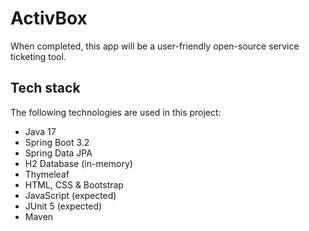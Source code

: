 # ActivBox
When completed, this app will be a user-friendly open-source service ticketing tool.

## Tech stack
The following technologies are used in this project:

- Java 17
- Spring Boot 3.2
- Spring Data JPA
- H2 Database (in-memory)
- Thymeleaf
- HTML, CSS & Bootstrap
- JavaScript (expected)
- JUnit 5 (expected)
- Maven
